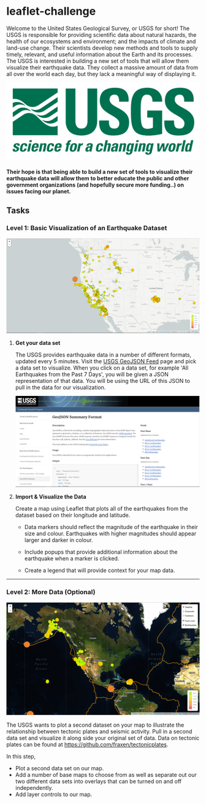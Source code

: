 # leaflet-challenge

Welcome to the United States Geological Survey, or USGS for short! The USGS is responsible for providing scientific data about natural hazards, the health of our ecosystems and environment; and the impacts of climate and land-use change. Their scientists develop new methods and tools to supply timely, relevant, and useful information about the Earth and its processes. The USGS is interested in building a new set of tools that will allow them visualize their earthquake data. They collect a massive amount of data from all over the world each day, but they lack a meaningful way of displaying it. 

![1-Logo](Images/1-Logo.png)

#### Their hope is that being able to build a new set of tools to visualize their earthquake data will allow them to better educate the public and other government organizations (and hopefully secure more funding..) on issues facing our planet.


## Tasks

### Level 1: Basic Visualization of an Earthquake Dataset

![2-BasicMap](Images/2-BasicMap.png)

1. **Get your data set**

   The USGS provides earthquake data in a number of different formats, updated every 5 minutes. Visit the [USGS GeoJSON Feed](http://earthquake.usgs.gov/earthquakes/feed/v1.0/geojson.php) page and pick a data set to visualize. When you click on a data set, for example 'All Earthquakes from the Past 7 Days', you will be given a JSON representation of that data. You will be using the URL of this JSON to pull in the data for our visualization.

   ![3-Data](Images/3-Data.png)

2. **Import & Visualize the Data**

   Create a map using Leaflet that plots all of the earthquakes from the dataset based on their longitude and latitude.

   * Data markers should reflect the magnitude of the earthquake in their size and colour. Earthquakes with higher magnitudes should appear larger and darker in colour.

   * Include popups that provide additional information about the earthquake when a marker is clicked.

   * Create a legend that will provide context for your map data.

- - -

### Level 2: More Data (Optional)

![5-Advanced](Images/5-Advanced.png)

The USGS wants to plot a second dataset on your map to illustrate the relationship between tectonic plates and seismic activity. Pull in a second data set and visualize it along side your original set of data. Data on tectonic plates can be found at <https://github.com/fraxen/tectonicplates>.

In this step,

* Plot a second data set on our map.
* Add a number of base maps to choose from as well as separate out our two different data sets into overlays that can be turned on and off independently.
* Add layer controls to our map.

